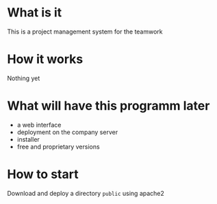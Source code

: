 # What is it
This is a project management system for the teamwork
# How it works
Nothing yet
# What will have this programm later
- a web interface
- deployment on the company server
- installer
- free and proprietary versions
# How to start
Download and deploy a directory `public` using apache2